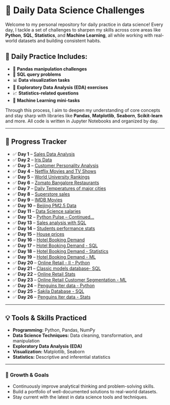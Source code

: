 # 🧠 Daily Data Science Challenges

Welcome to my personal repository for daily practice in data science! 
Every day, I tackle a set of challenges to sharpen my skills across core areas like **Python**, **SQL**, **Statistics**, and **Machine Learning**, all while working with real-world datasets and building consistent habits.
## 📅 Daily Practice Includes:

- 🐼 **Pandas manipulation challenges**  
- 💾 **SQL query problems**  
- 📊 **Data visualization tasks**  
- 📂 **Exploratory Data Analysis (EDA) exercises**  
- 📈 **Statistics-related questions**  
- 🤖 **Machine Learning mini-tasks**

Through this process, I aim to deepen my understanding of core concepts and stay sharp with libraries like **Pandas**, **Matplotlib**, **Seaborn**, **Scikit-learn** and more. All code is written in Jupyter Notebooks and organized by day.

---

## 📅 Progress Tracker

- ✅ **Day 1** – [Sales Data Analysis](https://github.com/wajiha-khanam/daily-data-science/blob/main/28_04_25.ipynb)
- ✅ **Day 2** – [Iris Data](https://github.com/wajiha-khanam/daily-data-science/blob/main/29_04_25.ipynb)
- ✅ **Day 3** – [Customer Personality Analysis](https://github.com/wajiha-khanam/daily-data-science/blob/main/30_04_25.ipynb)
- ✅ **Day 4** – [Netflix Movies and TV Shows](https://github.com/wajiha-khanam/daily-data-science/blob/main/01_05_25.ipynb)
- ✅ **Day 5** – [World University Rankings](https://github.com/wajiha-khanam/daily-data-science/blob/main/02_05_25.ipynb)
- ✅ **Day 6** – [Zomato Bangalore Restaurants](https://github.com/wajiha-khanam/daily-data-science/blob/main/06_05_25.ipynb)
- ✅ **Day 7** – [Daily Temperatures of major cities](https://github.com/wajiha-khanam/daily-data-science/blob/main/07_05_25.ipynb)
- ✅ **Day 8** – [Superstore sales](https://github.com/wajiha-khanam/daily-data-science/blob/main/08_05_25.ipynb)
- ✅ **Day 9** – [IMDB Movies](https://github.com/wajiha-khanam/daily-data-science/blob/main/09_05_25.ipynb)
- ✅ **Day 10** – [Beijing PM2.5 Data](https://github.com/wajiha-khanam/daily-data-science/blob/main/13_05_25.ipynb)
- ✅ **Day 11** – [Data Science salaries](https://github.com/wajiha-khanam/daily-data-science/blob/main/14_05_25.ipynb)
- ✅ **Day 12** – [Python Pulse – Continued...](https://github.com/wajiha-khanam/daily-data-science/blob/main/02_07_2025_Python.ipynb)
- ✅ **Day 13** – [Sales analysis with SQL](https://github.com/wajiha-khanam/daily-data-science/blob/main/03_07_2025_SQL.sql)
- ✅ **Day 14** – [Students performance stats](https://github.com/wajiha-khanam/daily-data-science/blob/main/04_07_2025_Statistics.ipynb)
- ✅ **Day 15** – [House prices](https://github.com/wajiha-khanam/daily-data-science/blob/main/08_07_2025_ML.ipynb)
- ✅ **Day 16** – [Hotel Booking Demand](https://github.com/wajiha-khanam/daily-data-science/blob/main/17_07_2025_Python.ipynb)
- ✅ **Day 17** – [Hotel Booking Demand - SQL](https://github.com/wajiha-khanam/daily-data-science/blob/main/18_07_2025_SQL.sql)
- ✅ **Day 18** – [Hotel Booking Demand - Statistics](https://github.com/wajiha-khanam/daily-data-science/blob/main/22_07_25_Stats.ipynb)
- ✅ **Day 19** – [Hotel Booking Demand - ML](https://github.com/wajiha-khanam/daily-data-science/blob/main/23_07_25_ML.ipynb)
- ✅ **Day 20** – [Online Retail - II - Python](https://github.com/wajiha-khanam/daily-data-science/blob/main/24_07_25_Python.ipynb)
- ✅ **Day 21** – [Classic models database- SQL](https://github.com/wajiha-khanam/daily-data-science/blob/main/30_07_25_SQL.sql)
- ✅ **Day 22** – [Online Retail Stats](https://github.com/wajiha-khanam/daily-data-science/blob/main/31_07_25_Stats.ipynb)
- ✅ **Day 23** – [Online Retail Customer Segmentation - ML](https://github.com/wajiha-khanam/daily-data-science/blob/main/01_08_25_ML.ipynb)
- ✅ **Day 24** – [Penguins lter data - Python](https://github.com/wajiha-khanam/daily-data-science/blob/main/07_08_25_Python.ipynb)
- ✅ **Day 25** – [Sakila Database - SQL](https://github.com/wajiha-khanam/daily-data-science/blob/main/08_08_25_SQL.sql)
- ✅ **Day 26** – [Penguins lter data - Stats](https://github.com/wajiha-khanam/daily-data-science/blob/main/12_08_25_Statistics.ipynb)
---

## 💡 Tools & Skills Practiced

- **Programming:** Python, Pandas, NumPy  
- **Data Science Techniques:** Data cleaning, transformation, and manipulation  
- **Exploratory Data Analysis (EDA)**  
- **Visualization:** Matplotlib, Seaborn  
- **Statistics:** Descriptive and inferential statistics

---

### 🌱 **Growth & Goals**
- Continuously improve analytical thinking and problem-solving skills.
- Build a portfolio of well-documented solutions to real-world datasets.
- Stay current with the latest in data science tools and techniques.

